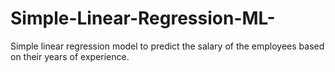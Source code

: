 # Simple-Linear-Regression-ML-
Simple linear regression model to predict the salary of the employees based on their years of experience. 
